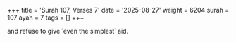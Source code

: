 +++
title = 'Surah 107, Verses 7'
date = '2025-08-27'
weight = 6204
surah = 107
ayah = 7
tags = []
+++

and refuse to give ˹even the simplest˺ aid. 